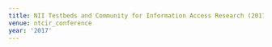 ```yaml
---
title: NII Testbeds and Community for Information Access Research (2017)
venue: ntcir_conference
year: '2017'
---
```

